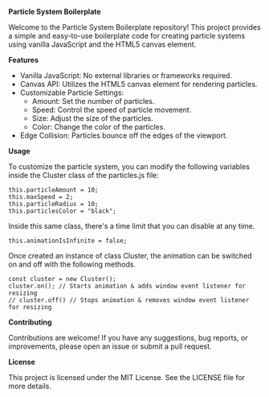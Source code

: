 **Particle System Boilerplate**

Welcome to the Particle System Boilerplate repository! This project provides a simple and easy-to-use boilerplate code for creating particle systems using vanilla JavaScript and the HTML5 canvas element.

**Features**

- Vanilla JavaScript: No external libraries or frameworks required.
- Canvas API: Utilizes the HTML5 canvas element for rendering particles.
- Customizable Particle Settings:
    - Amount: Set the number of particles.
    - Speed: Control the speed of particle movement.
    - Size: Adjust the size of the particles.
    - Color: Change the color of the particles.
- Edge Collision: Particles bounce off the edges of the viewport.

**Usage**

To customize the particle system, you can modify the following variables inside the Cluster class of the particles.js file:
```
this.particleAmount = 10;
this.maxSpeed = 2;
this.particleRadius = 10;
this.particlesColor = "black";
```
Inside this same class, there's a time limit that you can disable at any time.
```
this.animationIsInfinite = false;
```
Once created an instance of class Cluster, the animation can be switched on and off with the following methods.
```
const cluster = new Cluster();
cluster.on(); // Starts animation & adds window event listener for resizing
// cluster.off() // Stops animation & removes window event listener for resizing
```

**Contributing**

Contributions are welcome! If you have any suggestions, bug reports, or improvements, please open an issue or submit a pull request.

**License**

This project is licensed under the MIT License. See the LICENSE file for more details.
